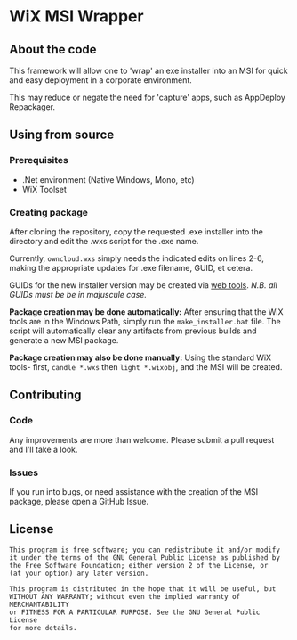 # WiX MSI Wrapper

## About the code

This framework will allow one to 'wrap' an exe installer into an MSI for quick
and easy deployment in a corporate environment.

This may reduce or negate the need for 'capture' apps, such as AppDeploy
Repackager.

## Using from source

### Prerequisites

- .Net environment (Native Windows, Mono, etc)
- WiX Toolset

### Creating package

After cloning the repository, copy the requested .exe installer into the
directory and edit the .wxs script for the .exe name.

Currently, `owncloud.wxs` simply needs the indicated edits on lines 2-6, making
the appropriate updates for .exe filename, GUID, et cetera.

GUIDs for the new installer version may be created via [web
tools](http://www.guidgen.com/). *N.B. all GUIDs must be be in majuscule case.*

**Package creation may be done automatically:** After ensuring that the WiX
tools are in the Windows Path, simply run the `make_installer.bat` file. The
script will automatically clear any artifacts from previous builds and generate
a new MSI package.

**Package creation may also be done manually:** Using the standard WiX tools-
first, `candle *.wxs` then `light *.wixobj`, and the MSI will be created.

## Contributing
### Code
Any improvements are more than welcome. Please submit a pull request and I'll
take a look.
### Issues
If you run into bugs, or need assistance with the creation of the MSI package,
please open a GitHub Issue.

## License

	This program is free software; you can redistribute it and/or modify
	it under the terms of the GNU General Public License as published by
	the Free Software Foundation; either version 2 of the License, or
	(at your option) any later version.

	This program is distributed in the hope that it will be useful, but
	WITHOUT ANY WARRANTY; without even the implied warranty of MERCHANTABILITY
	or FITNESS FOR A PARTICULAR PURPOSE. See the GNU General Public License
	for more details.
